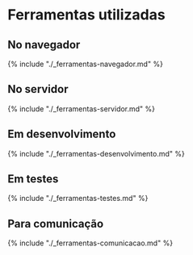 # Ferramentas utilizadas

## No navegador

{% include "./_ferramentas-navegador.md" %}

## No servidor

{% include "./_ferramentas-servidor.md" %}

## Em desenvolvimento

{% include "./_ferramentas-desenvolvimento.md" %}

## Em testes

{% include "./_ferramentas-testes.md" %}

## Para comunicação

{% include "./_ferramentas-comunicacao.md" %}
